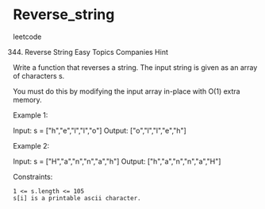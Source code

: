 # Reverse_string
leetcode


344. Reverse String
Easy
Topics
Companies
Hint

Write a function that reverses a string. The input string is given as an array of characters s.

You must do this by modifying the input array in-place with O(1) extra memory.

 

Example 1:

Input: s = ["h","e","l","l","o"]
Output: ["o","l","l","e","h"]

Example 2:

Input: s = ["H","a","n","n","a","h"]
Output: ["h","a","n","n","a","H"]

 

Constraints:

    1 <= s.length <= 105
    s[i] is a printable ascii character.

